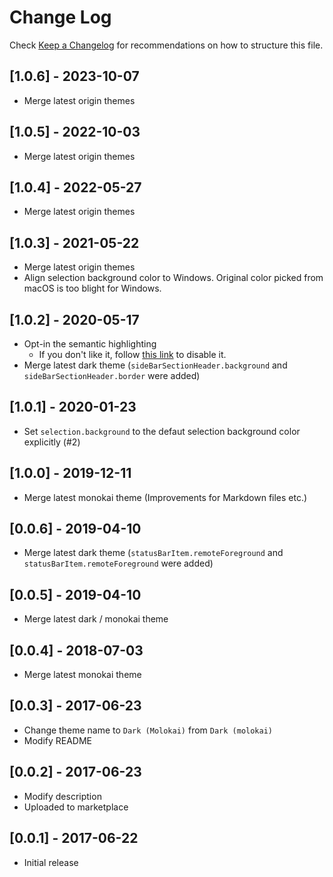 # Change Log

Check [Keep a Changelog](https://keepachangelog.com/) for recommendations on how to structure this file.

## [1.0.6] - 2023-10-07
- Merge latest origin themes

## [1.0.5] - 2022-10-03
- Merge latest origin themes

## [1.0.4] - 2022-05-27
- Merge latest origin themes

## [1.0.3] - 2021-05-22
- Merge latest origin themes
- Align selection background color to Windows. Original color picked from macOS is too blight for Windows.

## [1.0.2] - 2020-05-17
- Opt-in the semantic highlighting
  - If you don't like it, follow [this link](https://github.com/microsoft/vscode/wiki/Semantic-Highlighting-Overview) to disable it.
- Merge latest dark theme (`sideBarSectionHeader.background` and `sideBarSectionHeader.border` were added)

## [1.0.1] - 2020-01-23
- Set `selection.background` to the defaut selection background color explicitly (#2)

## [1.0.0] - 2019-12-11
- Merge latest monokai theme (Improvements for Markdown files etc.)

## [0.0.6] - 2019-04-10
- Merge latest dark theme (`statusBarItem.remoteForeground` and `statusBarItem.remoteForeground` were added)

## [0.0.5] - 2019-04-10
- Merge latest dark / monokai theme

## [0.0.4] - 2018-07-03
- Merge latest monokai theme

## [0.0.3] - 2017-06-23
- Change theme name to `Dark (Molokai)` from `Dark (molokai)`
- Modify README

## [0.0.2] - 2017-06-23
- Modify description
- Uploaded to marketplace

## [0.0.1] - 2017-06-22
- Initial release

